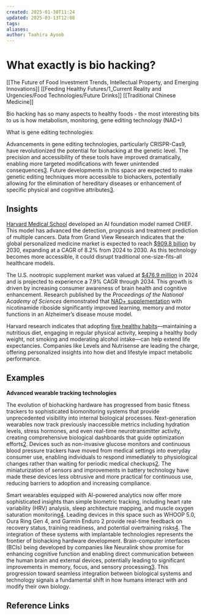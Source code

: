 ```yaml
---
created: 2025-01-30T11:24
updated: 2025-03-13T12:08
tags: 
aliases: 
author: Taahira Ayoob
---
```

# What exactly is bio hacking?



[[The Future of Food Investment Trends, Intellectual Property, and Emerging Innovations]] 
[[Feeding Healthy Futures/1_Current Reality and Urgencies/Food Technologies/Future Drinks]]
[[Traditional Chinese Medicine]]


Bio hacking has so many aspects to healthy foods - the most interesting bits to us is how metabolism, monitoring, gene editing technology (NAD+)

What is gene editing technologies: 

Advancements in gene editing technologies, particularly CRISPR-Cas9, have revolutionized the potential for biohacking at the genetic level. The precision and accessibility of these tools have improved dramatically, enabling more targeted modifications with fewer unintended consequences[3](https://antiagingbed.com/blogs/biohacking/the-future-of-biohacking-innovations-and-trends-to-watch). Future developments in this space are expected to make genetic editing techniques more accessible to biohackers, potentially allowing for the elimination of hereditary diseases or enhancement of specific physical and cognitive attributes[3](https://antiagingbed.com/blogs/biohacking/the-future-of-biohacking-innovations-and-trends-to-watch).




## Insights

[Harvard Medical School](https://hms.harvard.edu/news/new-artificial-intelligence-tool-cancer) developed an AI foundation model named CHIEF. This model has advanced the detection, prognosis and treatment prediction of multiple cancers. Data from Grand View Research indicates that the global personalized medicine market is expected to reach [$909.8 billion](https://www.grandviewresearch.com/press-release/global-personalized-medicine-market) by 2030, expanding at a CAGR of 8.2% from 2024 to 2030. As this technology becomes more accessible, it could disrupt traditional one-size-fits-all healthcare models.

The U.S. nootropic supplement market was valued at [$476.9 million](https://www.gminsights.com/industry-analysis/nootropic-supplements-market) in 2024 and is projected to experience a 7.9% CAGR through 2034. This growth is driven by increasing consumer awareness of brain health and cognitive enhancement. Research published by the _Proceedings of the National Academy of Sciences_ demonstrated that [NAD+ supplementation](https://www.pnas.org/doi/10.1073/pnas.1718819115) with nicotinamide riboside significantly improved learning, memory and motor functions in an Alzheimer’s disease mouse model.

Harvard research indicates that adopting [five healthy habits](https://nutritionsource.hsph.harvard.edu/healthy-longevity/)—maintaining a nutritious diet, engaging in regular physical activity, keeping a healthy body weight, not smoking and moderating alcohol intake—can help extend life expectancies. Companies like Levels and Nutrisense are leading the charge, offering personalized insights into how diet and lifestyle impact metabolic performance.

## Examples

**Advanced wearable tracking technologies**

The evolution of biohacking hardware has progressed from basic fitness trackers to sophisticated biomonitoring systems that provide unprecedented visibility into internal biological processes. Next-generation wearables now track previously inaccessible metrics including hydration levels, stress hormones, and even real-time neurotransmitter activity, creating comprehensive biological dashboards that guide optimization efforts[2](https://7am-aesthetica.com/blogs/future-trends/future-trends-in-biohacking-what-to-expect-by-2025). Devices such as non-invasive glucose monitors and continuous blood pressure trackers have moved from medical settings into everyday consumer use, enabling individuals to respond immediately to physiological changes rather than waiting for periodic medical checkups[2](https://7am-aesthetica.com/blogs/future-trends/future-trends-in-biohacking-what-to-expect-by-2025). The miniaturization of sensors and improvements in battery technology have made these devices less obtrusive and more practical for continuous use, reducing barriers to adoption and increasing compliance.

Smart wearables equipped with AI-powered analytics now offer more sophisticated insights than simple biometric tracking, including heart rate variability (HRV) analysis, sleep architecture mapping, and muscle oxygen saturation monitoring[4](https://www.jefit.com/wp/exercise-tips/top-biohacking-trends-enhance-health-athletic-performance/). Leading devices in this space such as WHOOP 5.0, Oura Ring Gen 4, and Garmin Enduro 2 provide real-time feedback on recovery status, training readiness, and potential overtraining risks[4](https://www.jefit.com/wp/exercise-tips/top-biohacking-trends-enhance-health-athletic-performance/). The integration of these systems with implantable technologies represents the frontier of biohacking hardware development. Brain-computer interfaces (BCIs) being developed by companies like Neuralink show promise for enhancing cognitive function and enabling direct communication between the human brain and external devices, potentially leading to significant improvements in memory, focus, and sensory processing[3](https://antiagingbed.com/blogs/biohacking/the-future-of-biohacking-innovations-and-trends-to-watch). This progression toward seamless integration between biological systems and technology signals a fundamental shift in how humans interact with and modify their own biology.

## Reference Links
